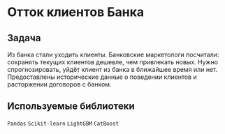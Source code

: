 # Отток клиентов Банка

## Задача

Из банка стали уходить клиенты. Банковские маркетологи посчитали: сохранять текущих клиентов дешевле, чем привлекать новых.
Нужно спрогнозировать, уйдёт клиент из банка в ближайшее время или нет. Предоставлены исторические данные о поведении клиентов и расторжении договоров с банком.

## Используемые библиотеки

`Pandas`  `Scikit-learn`  `LightGBM`  `CatBoost`
